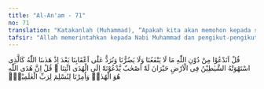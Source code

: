 ```yaml
---
title: "Al-An'am - 71"
no: 71
translation: "Katakanlah (Muhammad), “Apakah kita akan memohon kepada sesuatu selain Allah, yang tidak dapat memberi manfaat dan tidak (pula) mendatangkan mudarat kepada kita, dan (apakah) kita akan dikembalikan ke belakang, setelah Allah memberi petunjuk kepada kita, seperti orang yang telah disesatkan oleh setan di bumi, dalam keadaan kebingungan.” Kawan-kawannya mengajaknya ke jalan yang lurus (dengan mengatakan), “Ikutilah kami.” Katakanlah, “Sesungguhnya petunjuk Allah itulah petunjuk (yang sebenarnya); dan kita diperintahkan agar berserah diri kepada Tuhan seluruh alam,"
tafsir: "Allah memerintahkan kepada Nabi Muhammad dan pengikut-pengikutnya untuk mengatakan kepada orang-orang yang mengajak beliau untuk mengikuti agama mereka lalu bersama-sama menyembah berhala, agar mereka tidak meminta pertolongan kepada selain Allah seperti menyembah batu atau pepohonan dan lain-lain yang tidak dapat memberikan manfaat atau menolak madarat. Akan tetapi dia hanya beribadah kepada Allah semata, Yang mempunyai kekuasaan, Yang memberikan manfaat atau mudarat dan Yang menguasai makhluk, Yang menghidupkan dan mematikan.\n\nOrang-orang yang berpikir secara wajar, tentu dapat membedakan mana yang baik dan mana yang buruk, serta mana yang benar dan mana yang salah; sesungguhnya menghambakan diri kepada Zat yang dapat diharapkan manfaat-Nya dan ditakuti siksaan-Nya, lebih utama dan lebih baik daripada menghambakan diri kepada sesuatu yang tidak dapat diharapkan manfaatnya, menghambakan diri kepada Allah lebih baik daripada kembali kepada jalan yang sesat dan bergelimang dalam kemusyrikan.\n\nDengan ringkas dapat dikatakan bahwa menyembah selain Allah tidak patut dilakukan karena sebab-sebab berikut ini:\n\n1.Orang yang berpikir secara wajar akan memohon pertolongan kepada Zat Yang Mahakuasa, Yang dapat mendatangkan manfaat dan menolak madarat.\n\n2.Mereka tidak mau murtad seperti keadaan mereka sebelum memeluk agama Islam.\n\n3.Orang-orang yang telah mendapat petunjuk dari Allah dan diselamatkan dari jurang kesesatan tidak mungkin bisa disesatkan kembali oleh siapa pun juga, seperti ditegaskan oleh Allah dalam firman-Nya:\n\nDan barang siapa diberi petunjuk oleh Allah, maka tidak seorang pun yang dapat menyesatkannya. Bukankah Allah Mahaperkasa dan mempunyai (kekuasaan untuk) menghukum? (az-Zumar/39: 37)\n\nDalam ayat ini digambarkan bahwa orang-orang yang murtad sesudah beriman adalah seperti orang yang terkena bisikan setan, atau seperti orang kebingungan dalam mencapai sesuatu yang ia sendiri tidak tahu bagaimana cara mencapainya. Mereka dalam keadaan bimbang, karena merasa bahwa dirinya berada di antara persimpangan jalan. Mereka telah meninggalkan jalan yang lurus dan menempuh jalan yang sesat tak tentu arah dan tujuannya. Di tengah-tengah kebingungan itu mereka digambarkan seolah-olah dipanggil oleh kawan-kawannya yang beriman untuk kembali kepada jalan yang lurus, akan tetapi mereka itu tidak dapat memenuhi panggilan tersebut karena mereka telah memisahkan diri. Pandangan dan pikirannya sudah ditujukan kepada bisikan setan, sehingga tidak dapat lagi mendengar seruan itu. Gambaran ini sesuai dengan firman Allah:\n\n¦ seperti berdirinya orang yang kemasukan setan karena gila. (al-Baqarah/2: 275)\n\nSesudah itu Allah memberikan dorongan kepada Nabi Muhammad agar selalu berusaha agar orang-orang musyrik dapat memenuhi panggilan Nabi untuk kembali ke jalan yang lurus dan menjauhi jalan yang sesat, yang membingungkan pikirannya.\n\nAllah menegaskan bahwa petunjuk yang benar ialah petunjuk yang diturunkan Allah, yang termuat dalam ayat-ayat-Nya. Di dalam petunjuk itulah terdapat bukti-bukti dan keterangan-keterangan tentang kebenaran-Nya yang tidak mengandung kebatilan.\n\nSeruan ini berbeda dengan seruan yang dikumandangkan oleh orang-orang yang memperturutkan hawa nafsunya yang hanya mengekor kepada jejak nenek moyang mereka. Allah memerintahkan Nabi Muhammad agar mengatakan kepada mereka bahwa tugas yang dibebankan pada beliau ialah menyerahkan jiwa raganya semata-mata kepada Allah, Tuhan semesta alam."
---
```


قُلْ اَنَدْعُوْا مِنْ دُوْنِ اللّٰهِ مَا لَا يَنْفَعُنَا وَلَا يَضُرُّنَا وَنُرَدُّ عَلٰٓى اَعْقَابِنَا بَعْدَ اِذْ هَدٰىنَا اللّٰهُ كَالَّذِى اسْتَهْوَتْهُ الشَّيٰطِيْنُ فِى الْاَرْضِ حَيْرَانَ لَهٗٓ اَصْحٰبٌ يَّدْعُوْنَهٗٓ اِلَى الْهُدَى ائْتِنَا ۗ قُلْ اِنَّ هُدَى اللّٰهِ هُوَ الْهُدٰىۗ وَاُمِرْنَا لِنُسْلِمَ لِرَبِّ الْعٰلَمِيْنَۙ 
